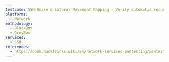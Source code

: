 ```yaml
---
testcase: SSH Snake & Lateral Movement Mapping - Verify automatic recursive hopping is prevented by per-host key restrictions
platforms: 
  - Network
methodology: 
  - BlackBox
  - GreyBox
services:
  - SSH
references:
  - https://book.hacktricks.wiki/en/network-services-pentesting/pentesting-ssh.html
---
```

